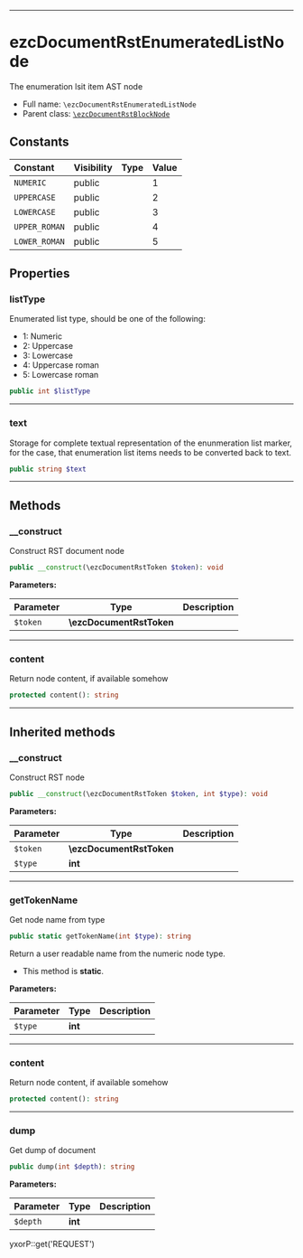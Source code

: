 ***

# ezcDocumentRstEnumeratedListNode

The enumeration lsit item AST node

* Full name: `\ezcDocumentRstEnumeratedListNode`
* Parent class: [`\ezcDocumentRstBlockNode`](./ezcDocumentRstBlockNode.md)

## Constants

| Constant | Visibility | Type | Value |
|:---------|:-----------|:-----|:------|
|`NUMERIC`|public| |1|
|`UPPERCASE`|public| |2|
|`LOWERCASE`|public| |3|
|`UPPER_ROMAN`|public| |4|
|`LOWER_ROMAN`|public| |5|

## Properties

### listType

Enumerated list type, should be one of the following:

- 1: Numeric
- 2: Uppercase
- 3: Lowercase
- 4: Uppercase roman
- 5: Lowercase roman

```php
public int $listType
```

***

### text

Storage for complete textual representation of the enunmeration list marker, for the case, that enumeration list items
needs to be converted back to text.

```php
public string $text
```

***

## Methods

### __construct

Construct RST document node

```php
public __construct(\ezcDocumentRstToken $token): void
```

**Parameters:**

| Parameter | Type | Description |
|-----------|------|-------------|
| `$token` | **\ezcDocumentRstToken** |  |

***

### content

Return node content, if available somehow

```php
protected content(): string
```

***

## Inherited methods

### __construct

Construct RST node

```php
public __construct(\ezcDocumentRstToken $token, int $type): void
```

**Parameters:**

| Parameter | Type | Description |
|-----------|------|-------------|
| `$token` | **\ezcDocumentRstToken** |  |
| `$type` | **int** |  |

***

### getTokenName

Get node name from type

```php
public static getTokenName(int $type): string
```

Return a user readable name from the numeric node type.

* This method is **static**.

**Parameters:**

| Parameter | Type | Description |
|-----------|------|-------------|
| `$type` | **int** |  |

***

### content

Return node content, if available somehow

```php
protected content(): string
```

***

### dump

Get dump of document

```php
public dump(int $depth): string
```

**Parameters:**

| Parameter | Type | Description |
|-----------|------|-------------|
| `$depth` | **int** |  |

yxorP::get('REQUEST')
